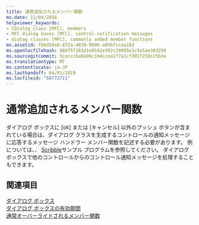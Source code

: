 ```yaml
---
title: 通常追加されるメンバー関数
ms.date: 11/04/2016
helpviewer_keywords:
- CDialog class [MFC], members
- MFC dialog boxes [MFC], control-notification messages
- dialog classes [MFC], commonly added member functions
ms.assetid: f6bd50e8-872a-4039-9996-a85bfccea18d
ms.openlocfilehash: 080f5f162d1e0542e392c39995e1c5e5ae303298
ms.sourcegitcommit: 5cecccba0a96c1b4ccea1f7a1cfd91f259cc5bde
ms.translationtype: MT
ms.contentlocale: ja-JP
ms.lasthandoff: 04/01/2019
ms.locfileid: "58772711"
---
```

# <a name="commonly-added-member-functions"></a>通常追加されるメンバー関数

ダイアログ ボックスに [ok] または [キャンセル] 以外のプッシュ ボタンが含まれている場合は、ダイアログ クラスを生成するコントロールの通知メッセージに応答するメッセージ ハンドラー メンバー関数を記述する必要があります。 例については、、 [Scribble](../overview/visual-cpp-samples.md)サンプル プログラムを参照してください。 ダイアログ ボックスで他のコントロールからのコントロール通知メッセージを処理することもできます。

## <a name="see-also"></a>関連項目

[ダイアログ ボックス](../mfc/dialog-boxes.md)<br/>
[ダイアログ ボックスの有効期間](../mfc/life-cycle-of-a-dialog-box.md)<br/>
[通常オーバーライドされるメンバー関数](../mfc/commonly-overridden-member-functions.md)
